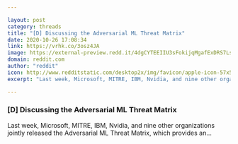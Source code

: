 ```yaml
---

layout: post
category: threads
title: "[D] Discussing the Adversarial ML Threat Matrix"
date: 2020-10-26 17:08:34
link: https://vrhk.co/3osz4JA
image: https://external-preview.redd.it/4dgCYTEEIIU3sFokijqMgafExDRS7LsCxEXUFyeeu2U.jpg?width=1200&height=628.272251309&auto=webp&crop=1200:628.272251309,smart&s=5aa96dc82731225542a5206e06f63bb83e9d55e2
domain: reddit.com
author: "reddit"
icon: http://www.redditstatic.com/desktop2x/img/favicon/apple-icon-57x57.png
excerpt: "Last week, Microsoft, MITRE, IBM, Nvidia, and nine other organizations jointly released the Adversarial ML Threat Matrix, which provides an..."

---
```


### [D] Discussing the Adversarial ML Threat Matrix

Last week, Microsoft, MITRE, IBM, Nvidia, and nine other organizations jointly released the Adversarial ML Threat Matrix, which provides an...